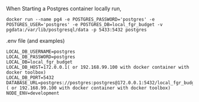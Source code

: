 
When Starting a Postgres container locally run,
```
docker run --name pg4 -e POSTGRES_PASSWORD='postgres' -e POSTGRES_USER='postgres' -e POSTGRES_DB=local_fgr_budget -v pgdata:/var/lib/postgresql/data -p 5433:5432 postgres
```


.env file (and examples)

```
LOCAL_DB_USERNAME=postgres
LOCAL_DB_PASSWORD=postgres
LOCAL_DB=local_fgr_budget
LOCAL_DB_HOST=172.0.0.1( or 192.168.99.100 with docker container with docker toolbox)
LOCAL_DB_PORT=5432
DATABASE_URL=postgres://postgres:postgres@172.0.0.1:5432/local_fgr_budget ( or 192.168.99.100 with docker container with docker toolbox)
NODE_ENV=development
```